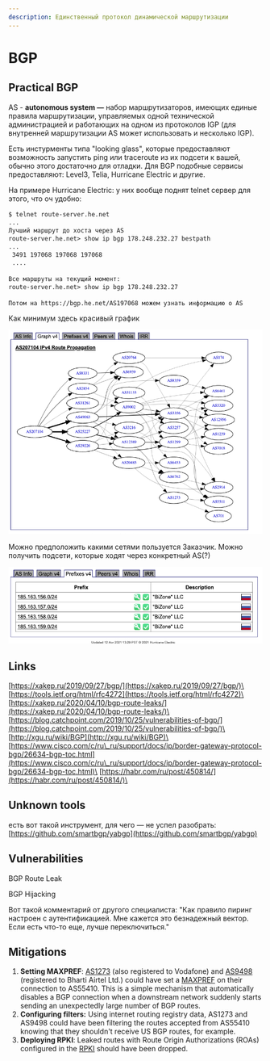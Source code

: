 ```yaml
---
description: Единственный протокол динамической маршрутизации
---
```


# BGP

## Practical BGP

AS - **autonomous system —** набор маршрутизаторов, имеющих единые правила маршрутизации, управляемых одной технической администрацией и работающих на одном из протоколов IGP (для внутренней маршрутизации AS может использовать и несколько IGP).

Есть инстурменты типа "looking glass", которые предоставляют возможность  запустить ping или traceroute из их подсети к вашей, обычно этого достаточно для отладки. Для BGP подобные сервисы предоставляют: Level3, Telia, Hurricane Electric и другие.

На примере Hurricane Electric: у них вообще поднят telnet сервер для этого, что оч удобно:

```
$ telnet route-server.he.net
...
Лучший маршрут до хоста через AS
route-server.he.net> show ip bgp 178.248.232.27 bestpath
...
 3491 197068 197068 197068
 ....
 
Все маршруты на текущий момент:
route-server.he.net> show ip bgp 178.248.232.27

Потом на https://bgp.he.net/AS197068 можем узнать информацию о AS
```

Как минимум здесь красивый график

![](<../../.gitbook/assets/изображение (3).png>)

Можно предположить какими сетями пользуется Заказчик. Можно получить подсети, которые ходят через конкретный AS(?)&#x20;

![](<../../.gitbook/assets/изображение (4).png>)

## Links

[https://xakep.ru/2019/09/27/bgp/](https://xakep.ru/2019/09/27/bgp/)\
[https://tools.ietf.org/html/rfc4272](https://tools.ietf.org/html/rfc4272)\
[https://xakep.ru/2020/04/10/bgp-route-leaks/](https://xakep.ru/2020/04/10/bgp-route-leaks/)\
[https://blog.catchpoint.com/2019/10/25/vulnerabilities-of-bgp/](https://blog.catchpoint.com/2019/10/25/vulnerabilities-of-bgp/)\
[http://xgu.ru/wiki/BGP](http://xgu.ru/wiki/BGP)\
[https://www.cisco.com/c/ru\_ru/support/docs/ip/border-gateway-protocol-bgp/26634-bgp-toc.html](https://www.cisco.com/c/ru\_ru/support/docs/ip/border-gateway-protocol-bgp/26634-bgp-toc.html)\
[https://habr.com/ru/post/450814/](https://habr.com/ru/post/450814/)\


## Unknown tools

есть вот такой инструмент, для чего — не успел разобрать: [https://github.com/smartbgp/yabgp](https://github.com/smartbgp/yabgp)

## Vulnerabilities

BGP Route Leak

BGP Hijacking

Вот такой комментарий от другого специалиста: "Как правило пиринг настроен с аутентификацией. Мне кажется это безнадежный вектор. Если есть что-то еще, лучше переключиться."

## Mitigations

1. **Setting MAXPREF**: [AS1273](https://www.peeringdb.com/asn/1273) (also registered to Vodafone) and [AS9498](https://www.peeringdb.com/net/1903) (registered to Bharti Airtel Ltd.) could have set a [MAXPREF](https://www.cisco.com/c/en/us/support/docs/ip/border-gateway-protocol-bgp/25160-bgp-maximum-prefix.html) on their connection to AS55410. This is a simple mechanism that automatically disables a BGP connection when a downstream network suddenly starts sending an unexpectedly large number of BGP routes.\
   &#x20;&#x20;
2. **Configuring filters:** Using internet routing registry data, AS1273 and AS9498 could have been filtering the routes accepted from AS55410 knowing that they shouldn't receive US BGP routes, for example.\
   &#x20;&#x20;
3. **Deploying RPKI**: Leaked routes with Route Origin Authorizations (ROAs) configured in the [RPKI](https://help.apnic.net/s/article/Resource-Public-Key-Infrastructure-RPKI) should have been dropped.
